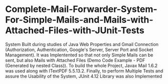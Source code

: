 # Complete-Mail-Forwarder-System-For-Simple-Mails-and-Mails-with-Attached-Files-with-JUnit-Tests
System Built during studies of Java Web Properties and Gmail Connection (Authorization, Authentication, Google's Server, Server Port and Socket Management). It was Implentented so that not only Simple Mails can be sent, but also Mails with Attached Files (Demo Code Example - PDF (Generated by nested Class)). To build the whole Project, Javax Mail 1.6.2 was used along with  ITextPDF 5.5.13.2. Finally, to perform Multiple Tests and assure the Usability of the System, JUnit 4.12 Library was also Implemented 
